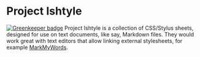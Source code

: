 # Project Ishtyle

[![Greenkeeper badge](https://badges.greenkeeper.io/dar5hak/ishtyle.svg)](https://greenkeeper.io/)
Project Ishtyle is a collection of CSS/Stylus sheets, designed for use on text documents, like say, Markdown files. They would work great with text editors that allow linking external stylesheets, for example [MarkMyWords](https://github.com/voldyman/MarkMyWords).
